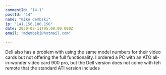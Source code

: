 ```yaml
---
commentId: "14-1"
postId: "14"
name: "mike dembski"
ip: "141.156.180.156"
date: 2030-02-11T05:00:00.000Z
email: "mdembski@hotmail.com"

---
```

<p>Dell also has a problem with using the same model numbers for their video cards but not offering the full functionality.  I ordered a PC with an ATO all-in-wonder video card 900 pro, but the Dell version does not come with teh remote that the standard ATI version includes</p>